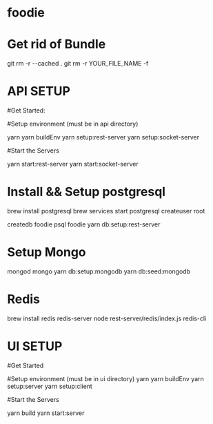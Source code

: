 # foodie

# Get rid of Bundle 

git rm -r --cached . 
git rm -r YOUR_FILE_NAME -f 


# API SETUP 


#Get Started: 

#Setup environment (must be in api directory)

yarn 
yarn buildEnv 
yarn setup:rest-server
yarn setup:socket-server


#Start the Servers

yarn start:rest-server 
yarn start:socket-server

# Install && Setup postgresql

brew install postgresql
brew services start postgresql
createuser root

createdb foodie
psql foodie
yarn db:setup:rest-server

# Setup Mongo

mongod
mongo
yarn db:setup:mongodb
yarn db:seed:mongodb

# Redis

brew install redis
redis-server
node rest-server/redis/index.js
redis-cli

# UI SETUP

#Get Started

#Setup environment (must be in ui directory)
yarn
yarn buildEnv 
yarn setup:server
yarn setup:client

#Start the Servers

yarn build
yarn start:server